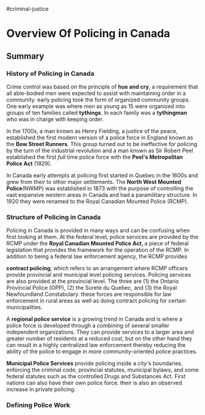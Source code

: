 #criminal-justice 
# Overview Of Policing in Canada
## Summary

### History of Policing in Canada

Crime control was based on the principle of **hue and cry**, a requirement that all able-bodied men were expected to assist with maintaining order in a community. early policing took the form of organized community groups. One early example was where men as young as 15 were organized into groups of ten families called **tythings**. In each family was a **tythingman** who was in charge with keeping order. 

In the 1700s, a man known as Henry Fielding, a justice of the peace, established the first modern version of a police force in England known as the **Bow Street Runners**. This group turned out to be ineffective for policing by the turn of the industrial revolution and a man known as Sir Robert Peel established the first *full* time police force with the **Peel's Metropolitan Police Act** (1829).

In Canada early attempts at policing first started in Quebec in the 1600s and grew from their to other major settlements. The **North West Mounted Police**(NWMP) was established in 1873 with the purpose of controlling the vast expansive western areas in Canada and had a paramilitary structure. In 1920 they were renamed to the Royal Canadian Mounted Police (RCMP).

### Structure of Policing in Canada

Policing in Canada is provided in many ways and can be confusing when first looking at them. At the federal level, police services are provided by the RCMP under the **Royal Canadian Mounted Police Act**, a piece of federal legislation that provides the framework for the operation of the RCMP. In addition to being  a federal law enforcement agency, the RCMP provides 

**contract policing**, which refers to an arrangement where RCMP officers provide provincial and municipal level policing services. Policing services are also provided at the provincial level. The three are (1) the Ontario Provincial Police (OPP), (2) the Surete du Quebec, and (3) the Royal Newfoundland Constabulary. these forces are responsible for law enforcement in rural areas as well as doing contract policing for certain municipalities. 

A **regional police service** is a growing trend in Canada and is where a police force is developed through a combining of several smaller independent organizations. They can provide services to a larger area and greater number of residents at a reduced cost, but on the other hand they can result in a highly centralized law enforcement thereby reducing the ability of the police to engage in more community-oriented police practices. 

**Municipal Police Services** provide policing inside a city's boundaries. enforcing the criminal code, provincial statutes, municipal bylaws, and some federal statutes such as the controlled Drugs and Substances Act. First nations can also have their own police force. their is also an observed increase in private policing.  

### Defining Police Work
